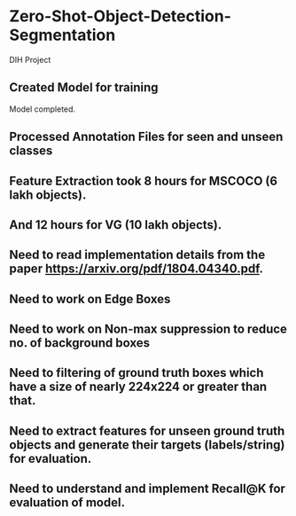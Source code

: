 # Zero-Shot-Object-Detection-Segmentation
DIH Project

## Created Model for training
Model completed.

## Processed Annotation Files for seen and unseen classes

## Feature Extraction took 8 hours for MSCOCO (6 lakh objects).
## And 12 hours for VG (10 lakh objects).

## Need to read implementation details from the paper https://arxiv.org/pdf/1804.04340.pdf.
## Need to work on Edge Boxes
## Need to work on Non-max suppression to reduce no. of background boxes
## Need to filtering of ground truth boxes which have a size of nearly 224x224 or greater than that.
## Need to extract features for unseen ground truth objects and generate their targets (labels/string) for evaluation.
## Need to understand and implement Recall@K for evaluation of model.
